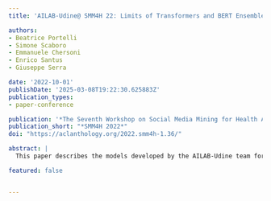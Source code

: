 ```yaml
---
title: 'AILAB-Udine@ SMM4H 22: Limits of Transformers and BERT Ensembles'

authors:
- Beatrice Portelli
- Simone Scaboro
- Emmanuele Chersoni
- Enrico Santus
- Giuseppe Serra

date: '2022-10-01'
publishDate: '2025-03-08T19:22:30.625883Z'
publication_types:
- paper-conference

publication: '*The Seventh Workshop on Social Media Mining for Health Applications, Workshop & Shared Task*'
publication_short: "*SMM4H 2022*"
doi: "https://aclanthology.org/2022.smm4h-1.36/"

abstract: |
  This paper describes the models developed by the AILAB-Udine team for the SMM4H’22 Shared Task. We explored the limits of Transformer based models on text classification, entity extraction and entity normalization, tackling Tasks 1, 2, 5, 6 and 10. The main takeaways we got from participating in different tasks are: the overwhelming positive effects of combining different architectures when using ensemble learning, and the great potential of generative models for term normalization.

featured: false


---
```

